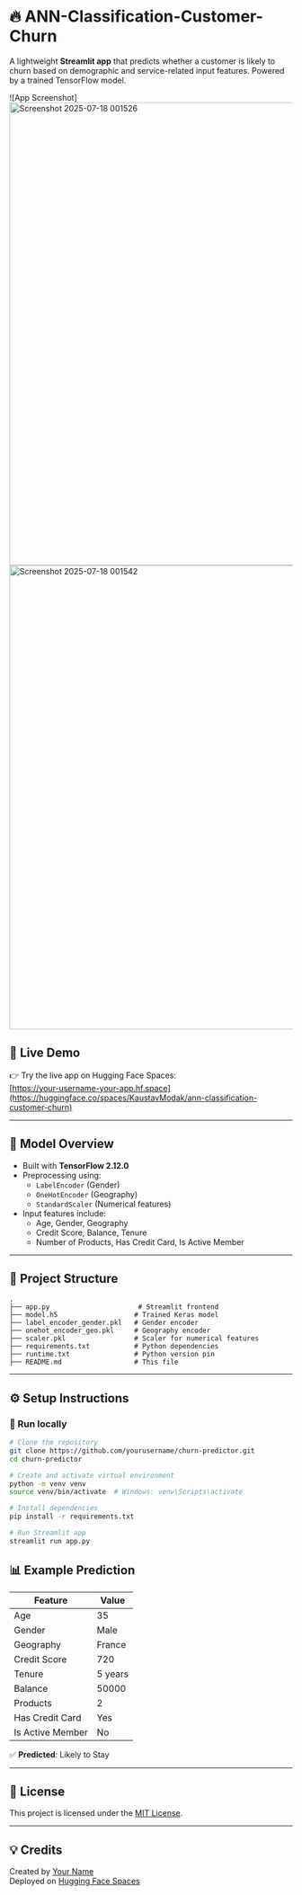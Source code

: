 # 🔥 ANN-Classification-Customer-Churn

A lightweight **Streamlit app** that predicts whether a customer is likely to churn based on demographic and service-related input features. Powered by a trained TensorFlow model.

![App Screenshot]<img width="1899" height="824" alt="Screenshot 2025-07-18 001526" src="https://github.com/user-attachments/assets/d05e895a-f112-42f0-ac66-32bbee2a40bb" />
<img width="1894" height="826" alt="Screenshot 2025-07-18 001542" src="https://github.com/user-attachments/assets/8423d915-147a-4a9b-8dca-7566904db76d" />

## 🚀 Live Demo

👉 Try the live app on Hugging Face Spaces:  
[https://your-username-your-app.hf.space](https://huggingface.co/spaces/KaustavModak/ann-classification-customer-churn)

---

## 🧠 Model Overview

- Built with **TensorFlow 2.12.0**
- Preprocessing using:
  - `LabelEncoder` (Gender)
  - `OneHotEncoder` (Geography)
  - `StandardScaler` (Numerical features)
- Input features include:
  - Age, Gender, Geography
  - Credit Score, Balance, Tenure
  - Number of Products, Has Credit Card, Is Active Member

---

## 📂 Project Structure

```
.
├── app.py                      # Streamlit frontend
├── model.h5                   # Trained Keras model
├── label_encoder_gender.pkl   # Gender encoder
├── onehot_encoder_geo.pkl     # Geography encoder
├── scaler.pkl                 # Scaler for numerical features
├── requirements.txt           # Python dependencies
├── runtime.txt                # Python version pin
├── README.md                  # This file
```

---

## ⚙️ Setup Instructions

### 🔧 Run locally

```bash
# Clone the repository
git clone https://github.com/yourusername/churn-predictor.git
cd churn-predictor

# Create and activate virtual environment
python -m venv venv
source venv/bin/activate  # Windows: venv\Scripts\activate

# Install dependencies
pip install -r requirements.txt

# Run Streamlit app
streamlit run app.py
```


## 📊 Example Prediction

| Feature           | Value      |
|------------------|------------|
| Age              | 35         |
| Gender           | Male       |
| Geography        | France     |
| Credit Score     | 720        |
| Tenure           | 5 years    |
| Balance          | 50000      |
| Products         | 2          |
| Has Credit Card  | Yes        |
| Is Active Member | No         |

✅ **Predicted**: Likely to Stay

---

## 📜 License

This project is licensed under the [MIT License](LICENSE).

---

## 💡 Credits

Created by [Your Name](https://github.com/KaustavModak)  
Deployed on [Hugging Face Spaces](https://huggingface.co/KaustavModak)

